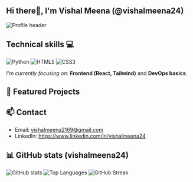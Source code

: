 ## Hi there👋, I'm Vishal Meena (@vishalmeena24)
![Profile header](https://img.shields.io/badge/Hey%20there-👋-green)

## Technical skills 💻
![Python](https://img.shields.io/badge/Python-3776AB?logo=python&logoColor=white)
![HTML5](https://img.shields.io/badge/HTML5-E34F26?logo=html5&logoColor=white)
![CSS3](https://img.shields.io/badge/CSS3-1572B6?logo=css3&logoColor=white)

*I’m currently focusing on:* **Frontend (React, Tailwind)** and **DevOps basics**.

## 🚀 Featured Projects

## 📫 Contact
- Email: vishalmeena2169@gmail.com 
- LinkedIn: https://www.linkedin.com/in/vishalmeena24 


## 📊 GitHub stats (vishalmeena24)
![GitHub stats](https://github-readme-stats.vercel.app/api?username=vishalmeena24&show_icons=true&theme=radical)
![Top Languages](https://github-readme-stats.vercel.app/api/top-langs/?username=vishalmeena24&layout=compact&theme=radical)
![GitHub Streak](https://streak-stats.demolab.com?username=vishalmeena24&theme=radical&date_format=j%20M%5B%20Y%5D)
